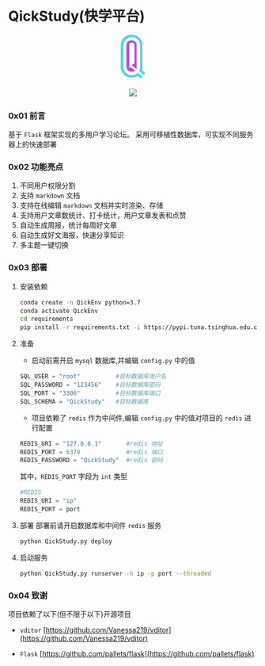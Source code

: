 # QickStudy(快学平台)

<div align="center"><img src='img/logo.png' width="50px"></div>
<br>
<div align="center">
<a href='https://www.murphysec.com/console/report/1674402525447217152/1674402525975699456'><img src='https://www.murphysec.com/platform3/v31/badge/1674402525975699456.svg'></a>
</div>

### 0x01 前言

基于 `Flask` 框架实现的多用户学习论坛。
采用可移植性数据库，可实现不同服务器上的快速部署

### 0x02 功能亮点

1. 不同用户权限分割
2. 支持 `markdown` 文档
3. 支持在线编辑 `markdown` 文档并实时渲染、存储
4. 支持用户文章数统计、打卡统计，用户文章发表和点赞
5. 自动生成周报，统计每周好文章
6. 自动生成好文海报，快速分享知识
7. 多主题一键切换

### 0x03 部署

1. 安装依赖

   ```bash
   conda create -n QickEnv python=3.7
   conda activate QickEnv
   cd requirements
   pip install -r requirements.txt -i https://pypi.tuna.tsinghua.edu.cn/simple
   ```
2. 准备

   + 启动前需开启 `mysql` 数据库,并编辑 `config.py` 中的值

   ```python
   SQL_USER = "root"          #目标数据库用户名
   SQL_PASSWORD = "123456"    #目标数据库密码
   SQL_PORT = "3306"          #目标数据库端口
   SQL_SCHEMA = "QickStudy"   #目标数据库
   ```
   + 项目依赖了 `redis` 作为中间件,编辑 `config.py` 中的值对项目的 `redis` 进行配置

   ```python
   REDIS_URI = "127.0.0.1"       #redis 地址
   REDIS_PORT = 6379             #redis 端口
   REDIS_PASSWORD = "QickStudy"  #redis 密码
   ```
   
   其中，`REDIS_PORT` 字段为 `int` 类型
   ```python
   #REDIS
   REDIS_URI = "ip"
   REDIS_PORT = port
   ```

3. 部署
   部署前请开启数据库和中间件 `redis` 服务
   ```bash
   python QickStudy.py deploy
   ```

4. 启动服务

   ```bash
   python QickStudy.py runserver -h ip -p port --threaded
   ```

### 0x04 致谢

项目依赖了以下(但不限于以下)开源项目

+ `vditor`
  [https://github.com/Vanessa219/vditor](https://github.com/Vanessa219/vditor)

+ `Flask`
  [https://github.com/pallets/flask](https://github.com/pallets/flask)
